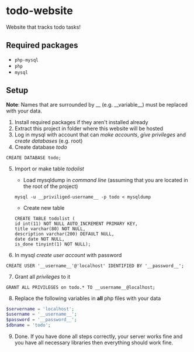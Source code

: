 # todo-website
Website that tracks todo tasks!

## Required packages
* `php-mysql`
* `php`
* `mysql`

## Setup
__Note__: Names that are surrounded by __ (e.g. \_\_variable\_\_) must be replaced with your data.
1. Install required packages if they aren't installed already
2. Extract this project in folder where this website will be hosted
3. Log in mysql with account that can _make accounts_, _give privileges_ and _create databases_ (e.g. root)
4. Create database _todo_
```mysql
CREATE DATABASE todo;
```
5. Import or make table _todolist_

   * Load mysqldump in _command line_ (assuming that you are located in the root of the project)
   ```shell
   mysql -u __priviliged-username__ -p todo < mysqldump
   ```
   * Create new table
   ```mysql
   CREATE TABLE todolist (
   id int(11) NOT NULL AUTO_INCREMENT PRIMARY KEY,
   title varchar(80) NOT NULL,
   description varchar(200) DEFAULT NULL,
   date date NOT NULL,
   is_done tinyint(1) NOT NULL);
   ```

6. In mysql _create user account_ with password
```mysql
CREATE USER '__username__'@'localhost' IDENTIFIED BY '__password__';
```

7. Grant all _privileges_ to it
```mysql
GRANT ALL PRIVILEGES on todo.* TO __username__@localhost;
```

8. Replace the following variables in __all__ php files with your data
```php
$servername = 'localhost';
$username = '__username__';
$password = '__password__';
$dbname = 'todo';
```

9. Done. If you have done all steps correctly, your server works fine and you have all necessary libraries then everything should work fine.

